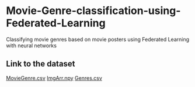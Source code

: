 # Movie-Genre-classification-using-Federated-Learning
Classifying movie genres based on movie posters using Federated Learning with neural networks

## Link to the dataset
[MovieGenre.csv](https://drive.google.com/file/d/1ZYsQtk7Q270RHPAohxPAXNGOFZseqFhS/view?usp=sharing)
[ImgArr.npy](https://drive.google.com/file/d/1faaFKhmrwlHEP55zKUalODvf65gY9Tpt/view?usp=sharing)
[Genres.csv](https://drive.google.com/file/d/1NbTerAqteeK6P8Lhu14lOTsCbPn5GsC2/view?usp=sharing)
